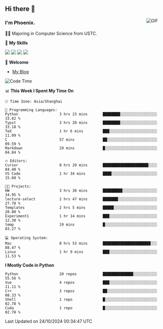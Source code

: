## Hi there 👋
<img align="right" alt="GIF" src="https://raw.githubusercontent.com/JoeyBling/JoeyBling/master/pic/pusheencode.gif" />

### I'm Phoenix.

👨‍🎓 Majoring in Computer Science from USTC.

🌟 **My Skills**

![](https://img.shields.io/badge/-Python-3e74a2?style=flat-square&logo=Python&logoColor=fff)
![](https://img.shields.io/badge/-C++-9f62a5?style=flat&logo=cplusplus&logoColor=white)
![](https://img.shields.io/badge/-Linux-185886?style=flat-square&logo=Linux&logoColor=fff)
![](https://img.shields.io/badge/-Rust-ff4136?style=flat-square&logo=Rust&logoColor=fff)

💬 **Welcome**

- [My Blog](https://ysy-phoenix.github.io/)

<!--START_SECTION:waka-->
![Code Time](http://img.shields.io/badge/Code%20Time-868%20hrs%2044%20mins-blue)

📊 **This Week I Spent My Time On** 

```text
🕑︎ Time Zone: Asia/Shanghai

💬 Programming Languages: 
Python                   3 hrs 23 mins       ████████░░░░░░░░░░░░░░░░░   33.82 % 
Typst                    3 hrs 20 mins       ████████░░░░░░░░░░░░░░░░░   33.18 % 
TeX                      1 hr 6 mins         ███░░░░░░░░░░░░░░░░░░░░░░   11.09 % 
C                        57 mins             ██░░░░░░░░░░░░░░░░░░░░░░░   09.59 % 
Markdown                 29 mins             █░░░░░░░░░░░░░░░░░░░░░░░░   04.84 % 

🔥 Editors: 
Cursor                   8 hrs 29 mins       █████████████████████░░░░   84.40 % 
VS Code                  1 hr 34 mins        ████░░░░░░░░░░░░░░░░░░░░░   15.60 % 

🐱‍💻 Projects: 
HW                       3 hrs 30 mins       █████████░░░░░░░░░░░░░░░░   34.95 % 
lecture-select           2 hrs 47 mins       ███████░░░░░░░░░░░░░░░░░░   27.78 % 
Templates                2 hrs 5 mins        █████░░░░░░░░░░░░░░░░░░░░   20.80 % 
Experiment1              1 hr 14 mins        ███░░░░░░░░░░░░░░░░░░░░░░   12.30 % 
temp                     19 mins             █░░░░░░░░░░░░░░░░░░░░░░░░   03.27 % 

💻 Operating System: 
Mac                      8 hrs 53 mins       ██████████████████████░░░   88.47 % 
Linux                    1 hr 9 mins         ███░░░░░░░░░░░░░░░░░░░░░░   11.53 % 
```

**I Mostly Code in Python** 

```text
Python                   20 repos            ██████████████░░░░░░░░░░░   55.56 % 
Vue                      4 repos             ███░░░░░░░░░░░░░░░░░░░░░░   11.11 % 
C++                      3 repos             ██░░░░░░░░░░░░░░░░░░░░░░░   08.33 % 
Shell                    1 repo              █░░░░░░░░░░░░░░░░░░░░░░░░   02.78 % 
Cuda                     1 repo              █░░░░░░░░░░░░░░░░░░░░░░░░   02.78 % 
```




 Last Updated on 24/10/2024 00:34:47 UTC
<!--END_SECTION:waka-->

<!--
**ysy-phoenix/ysy-phoenix** is a ✨ _special_ ✨ repository because its `README.md` (this file) appears on your GitHub profile.

Here are some ideas to get you started:

- 🔭 I’m currently working on ...
- 🌱 I’m currently learning ...
- 👯 I’m looking to collaborate on ...
- 🤔 I’m looking for help with ...
- 💬 Ask me about ...
- 📫 How to reach me: ...
- 😄 Pronouns: ...
- ⚡ Fun fact: ...
-->
